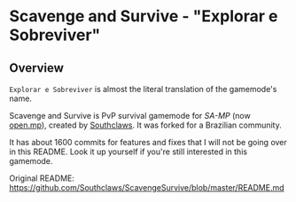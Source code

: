 # Scavenge and Survive - "Explorar e Sobreviver"

## Overview

`Explorar e Sobreviver` is almost the literal translation of the gamemode's name.

Scavenge and Survive is PvP survival gamemode for _SA-MP_ (now [open.mp](https://open.mp)), created by [Southclaws](https://github.com/Southclaws). It was forked for a Brazilian community.

It has about 1600 commits for features and fixes that I will not be going over in this README. Look it up yourself if you're still interested in this gamemode.

Original README: https://github.com/Southclaws/ScavengeSurvive/blob/master/README.md
